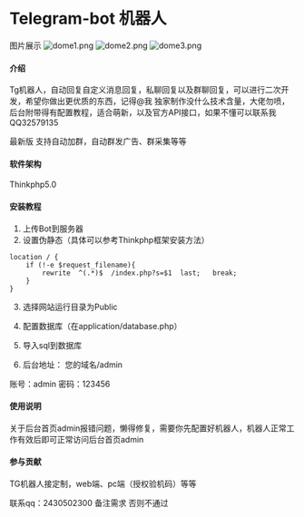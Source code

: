 # Telegram-bot 机器人 

图片展示
![](https://images.gitee.com/uploads/images/2021/0428/120501_1e73c9be_4920524.png "dome1.png")
![](https://images.gitee.com/uploads/images/2021/0428/120554_aee93e23_4920524.png "dome2.png")
![](https://images.gitee.com/uploads/images/2021/0428/120603_502e0d6e_4920524.png "dome3.png")

#### 介绍
Tg机器人，自动回复自定义消息回复，私聊回复以及群聊回复，可以进行二次开发，希望你做出更优质的东西，记得@我
独家制作没什么技术含量，大佬勿喷，后台附带得有配置教程，适合萌新，以及官方API接口，如果不懂可以联系我
QQ32579135

最新版 支持自动加群，自动群发广告、群采集等等

#### 软件架构
Thinkphp5.0


#### 安装教程

1.  上传Bot到服务器
2.  设置伪静态（具体可以参考Thinkphp框架安装方法）

```
location / {
	if (!-e $request_filename){
		rewrite  ^(.*)$  /index.php?s=$1  last;   break;
	}
}
```
3. 选择网站运行目录为Public

4. 配置数据库（在application/database.php）

5. 导入sql到数据库

6. 后台地址： 您的域名/admin 

账号：admin 密码：123456

#### 使用说明

关于后台首页admin报错问题，懒得修复，需要你先配置好机器人，机器人正常工作有效后即可正常访问后台首页admin

#### 参与贡献

TG机器人接定制，web端、pc端（授权验机码）等等 

联系qq：2430502300 备注需求 否则不通过

